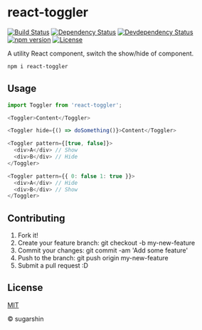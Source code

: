 # react-toggler

[![Build Status][travis-image]][travis-url]
[![Dependency Status][david-image]][david-url]
[![Devdependency Status][david-dev-image]][david-dev-url]
[![npm version][npm-image]][npm-url]
[![License][license-image]][license-url]

A utility React component, switch the show/hide of component.

```sh
npm i react-toggler
```

## Usage

```js
import Toggler from 'react-toggler';

<Toggler>Content</Toggler>

<Toggler hide={() => doSomething()}>Content</Toggler>

<Toggler pattern={[true, false]}>
  <div>A</div> // Show
  <div>B</div> // Hide
</Toggler>

<Toggler pattern={{ 0: false 1: true }}>
  <div>A</div> // Hide
  <div>B</div> // Show
</Toggler>
```

## Contributing

1. Fork it!
2. Create your feature branch: git checkout -b my-new-feature
3. Commit your changes: git commit -am 'Add some feature'
4. Push to the branch: git push origin my-new-feature
5. Submit a pull request :D

## License

[MIT][license-url]

© sugarshin

[npm-image]: http://img.shields.io/npm/v/react-toggler.svg?style=flat-square
[npm-url]: https://www.npmjs.org/package/react-toggler
[travis-image]: http://img.shields.io/travis/sugarshin/react-toggler/master.svg?branch=master&style=flat-square
[travis-url]: https://travis-ci.org/sugarshin/react-toggler
[david-image]: https://david-dm.org/sugarshin/react-toggler.svg?style=flat-square
[david-url]: https://david-dm.org/sugarshin/react-toggler
[david-dev-image]: https://david-dm.org/sugarshin/react-toggler/dev-status.svg?style=flat-square
[david-dev-url]: https://david-dm.org/sugarshin/react-toggler#info=devDependencies
[license-image]: http://img.shields.io/:license-mit-blue.svg?style=flat-square
[license-url]: http://sugarshin.mit-license.org/
